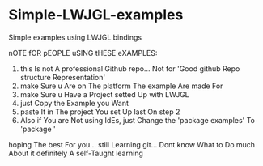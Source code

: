 # Simple-LWJGL-examples
Simple examples using LWJGL bindings

nOTE fOR pEOPLE uSING tHESE eXAMPLES:
1. this Is not A professional Github repo... Not for 'Good github Repo structure Representation'
2. make Sure u Are on The platform The example Are made For
3. make Sure u Have a Project setted Up with LWJGL
4. just Copy the Example you Want
5. paste It in The project You set Up last On step 2
6. Also if You are Not using IdEs, just Change the 'package examples' To 'package <whatever your package name is>'

hoping The best For you...
still Learning git... Dont know What to Do much About it
definitely A self-Taught learning
